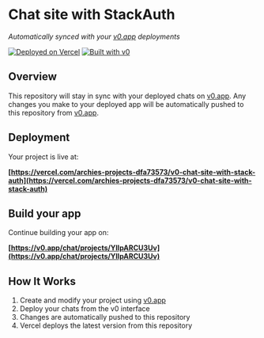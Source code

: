 # Chat site with StackAuth

*Automatically synced with your [v0.app](https://v0.app) deployments*

[![Deployed on Vercel](https://img.shields.io/badge/Deployed%20on-Vercel-black?style=for-the-badge&logo=vercel)](https://vercel.com/archies-projects-dfa73573/v0-chat-site-with-stack-auth)
[![Built with v0](https://img.shields.io/badge/Built%20with-v0.app-black?style=for-the-badge)](https://v0.app/chat/projects/YIlpARCU3Uv)

## Overview

This repository will stay in sync with your deployed chats on [v0.app](https://v0.app).
Any changes you make to your deployed app will be automatically pushed to this repository from [v0.app](https://v0.app).

## Deployment

Your project is live at:

**[https://vercel.com/archies-projects-dfa73573/v0-chat-site-with-stack-auth](https://vercel.com/archies-projects-dfa73573/v0-chat-site-with-stack-auth)**

## Build your app

Continue building your app on:

**[https://v0.app/chat/projects/YIlpARCU3Uv](https://v0.app/chat/projects/YIlpARCU3Uv)**

## How It Works

1. Create and modify your project using [v0.app](https://v0.app)
2. Deploy your chats from the v0 interface
3. Changes are automatically pushed to this repository
4. Vercel deploys the latest version from this repository
